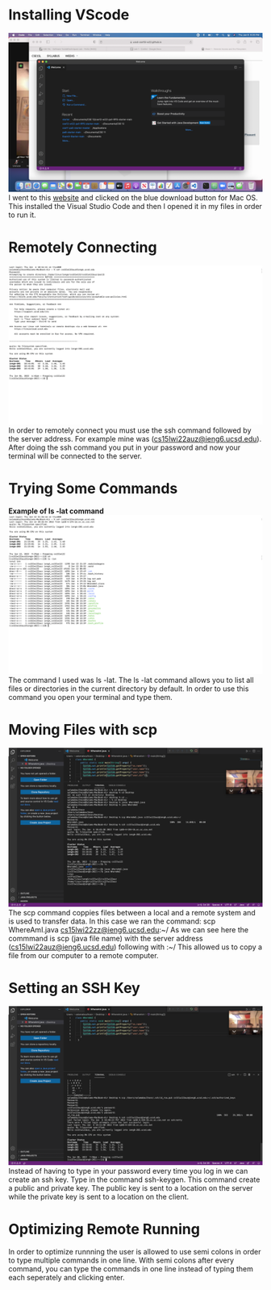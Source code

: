 # Installing VScode
![Image](DownloadVSCode.png)
I went to this [website](https://code.visualstudio.com/download) and clicked on the blue download button for Mac OS. This installed the Visual Studio Code and then I opened it in my files in order to run it.

# Remotely Connecting
![Image](RemotelyConnecting.png)
In order to remotely connect you must use the ssh command followed by the server address. For example mine was (cs15lwi22auz@ieng6.ucsd.edu). After doing the ssh command you put in your password and now your terminal will be connected to the server.

# Trying Some Commands
**Example of ls -lat command**![Image](LatCommand.png)
The command I used was ls -lat. The ls -lat command allows you to list all files or directories in the current directory by default. In order to use this command you open your terminal and type them. 
# Moving Files with scp
![Image](SCP.png)
The scp command coppies files between a local and a remote system and is used to transfer data. In this case we ran the command: scp WhereAmI.java cs15lwi22zz@ieng6.ucsd.edu:~/ As we can see here the commmand is scp (java file name) with the server address (cs15lwi22auz@ieng6.ucsd.edu) following with :~/ This allowed us to copy a file from our computer to a remote computer. 
# Setting an SSH Key
![Image](SSHkey.png)
Instead of having to type in your password every time you log in we can create an ssh key. Type in the command ssh-keygen. This command create a public and private key. The public key is sent to a location on the server while the private key is sent to a location on the client. 
# Optimizing Remote Running

In order to optimize runnning the user is allowed to use semi colons in order to type multiple commands in one line. With semi colons after every command, you can type the commands in one line instead of typing them each seperately and clicking enter.

